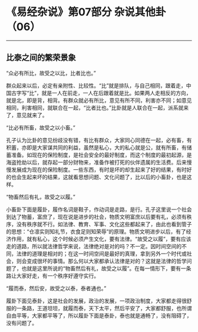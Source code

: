 # 《易经杂说》第07部分 杂说其他卦（06）

------

## 比泰之间的繁荣景象

“众必有所比，故受之以比，比者比也。”

群众起来以后，必定有亲附性、比较性。“比”就是排队，与自己相同，跟着走，中国古字写“比”，就是一人在前走，一人在后跟着就是比。如果两人走相反的方向，就是北，即是背，相背。有群众就必有所比，意见有所不同，利害亦不同；如意见相同，利害相同，就联合在一起，“比者比也。”比卦就是人联合在一起，派系就来了，意见就来了。



“比必有所畜，故受之以小畜。”

孔子认为比卦的意见纷歧没有错，有比有群众，大家同心同德在一起，必有畜，有积蓄，亦即是大家谋共同的利益，虽然是私心，大的私心就是公，就有所畜，有储蓄准备。如现在的保险制度，是社会安全的最好制度，而这个制度的最初起源，是海盗抢劫以后，就存起一部分财物来，准备作被打死的伙伴遗属的生活费。后来慢慢发展成为现在的保险制度。一些东西，有时是坏的却生起来了好的结果，有时好的也会生起来坏的结果，这就看思想问题、文化问题了，比以后的小畜卦，也是这样。

“物畜然后有礼，故受之以履。”

小畜卦下面是履卦，履作名词是鞋子，作动词是走路，是行。孔子这里说一个社会到达了物蓄，富庶了，现在说是进步的社会，物质文明富庶以后要有礼，必须有秩序，没有秩序就不行。如法律、教育、军事、文化这些都起来了，由此也看到管子的思想：“仓凛实则知礼节，衣食足则知荣辱”的原理。物质文明进步以后，有了经济作用，就有私心，这个时候必须产生文化，要有法律。“故受之以履”，要有应该走的道路，所以就法律哲学来说，法律绝对是对的吗？不一定。因时间空间的不同，法律的道理是相对的；在这一时间空间是最好的真理，拿到另外一个时代或社会，则会变成很坏的事情。那么何以大家都承认法律是对的？这就是法律的哲学问题了，也就是这里所说的“物畜然后有礼，故受之以履”。在每一情形下，要有一条路让大家好走，有一个秩序好遵守实行。

“履而泰，然后安，故受之以泰，泰者通也。”

履卦下面见泰卦，这是社会的发展，政治的发展，一项政治制度，大家都走得很舒服的一条路，王道坦坦，就履而泰，天下太平，然后平安了，大家都舒服，也所谓自由平等，大家都平等了，所以履卦下面是泰卦，泰也就是通畅了，没有阻碍了，没有问题了。